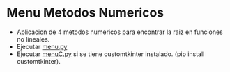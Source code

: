 # Menu Metodos Numericos

- Aplicacion de 4 metodos numericos para encontrar la raiz en funciones no lineales.
- Ejecutar [menu.py](menu.py)
- Ejecutar [menuC.py](menuC.py) si se tiene customtkinter instalado. (pip install customtkinter).
